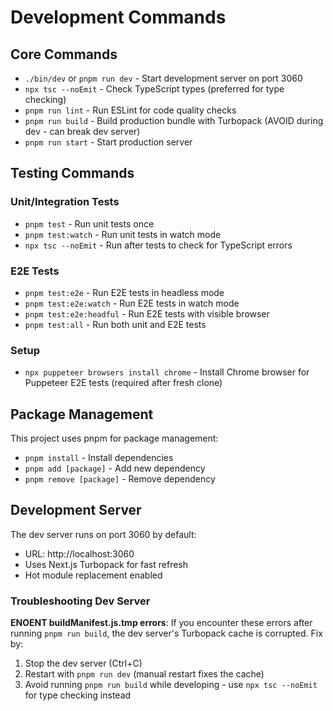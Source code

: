 # Development Commands

## Core Commands

- `./bin/dev` or `pnpm run dev` - Start development server on port 3060
- `npx tsc --noEmit` - Check TypeScript types (preferred for type checking)
- `pnpm run lint` - Run ESLint for code quality checks
- `pnpm run build` - Build production bundle with Turbopack (AVOID during dev - can break dev server)
- `pnpm run start` - Start production server

## Testing Commands

### Unit/Integration Tests

- `pnpm test` - Run unit tests once
- `pnpm test:watch` - Run unit tests in watch mode
- `npx tsc --noEmit` - Run after tests to check for TypeScript errors

### E2E Tests

- `pnpm test:e2e` - Run E2E tests in headless mode
- `pnpm test:e2e:watch` - Run E2E tests in watch mode
- `pnpm test:e2e:headful` - Run E2E tests with visible browser
- `pnpm test:all` - Run both unit and E2E tests

### Setup

- `npx puppeteer browsers install chrome` - Install Chrome browser for Puppeteer E2E tests (required after fresh clone)

## Package Management

This project uses pnpm for package management:

- `pnpm install` - Install dependencies
- `pnpm add [package]` - Add new dependency
- `pnpm remove [package]` - Remove dependency

## Development Server

The dev server runs on port 3060 by default:

- URL: http://localhost:3060
- Uses Next.js Turbopack for fast refresh
- Hot module replacement enabled

### Troubleshooting Dev Server

**ENOENT buildManifest.js.tmp errors**: If you encounter these errors after running `pnpm run build`, the dev server's Turbopack cache is corrupted. Fix by:

1. Stop the dev server (Ctrl+C)
2. Restart with `pnpm run dev` (manual restart fixes the cache)
3. Avoid running `pnpm run build` while developing - use `npx tsc --noEmit` for type checking instead
